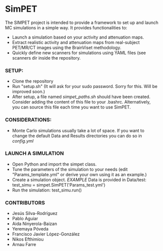 # SimPET

The SIMPET project is intended to provide a framework to set up and launch MC simulations in a simple way. It provides functionalities to: 

- Launch a simulation based on your activity and attenuation maps. 
- Extract realistic activity and attenuation maps from real-subject PET/MR/CT images using the BrainViset methodology.
- Quickly define new scanners for simulations using YAML files (see scanners dir inside the repository. 

### SETUP: 

- Clone the repository
- Run "setup.sh" (It will ask for your sudo password. Sorry for this. Will be improved soon.)
- After setup, a file named *simpet_paths.sh* should have been created. Consider adding the content of this file to your .bashrc. Alternatively, you can source this file each time you want to use SimPET.

### CONSIDERATIONS:
- Monte Carlo simulations usually take a lot of space. If you want to change the default Data and Results directories you can do so in *config.yml*

### LAUNCH A SIMULATION

- Open Python and import the simpet class.
- Tune the parameters of the simulation to your needs (edit "Params_template.yml" or derive your own using it as an example.)
- Create a simulation object. _EXAMPLE_  Data is provided in Data/test: test_simu = simpet.SimPET('Params_test.yml')
- Run the simulation: test_simu.run()

### CONTRIBUTORS
- Jesús Silva-Rodríguez
- Pablo Aguiar
- Aida Ninyerola-Baizan
- Yeremaya Póveda
- Francisco Javier López-González
- Nikos Efthimiou‬
- Arnau Farre


